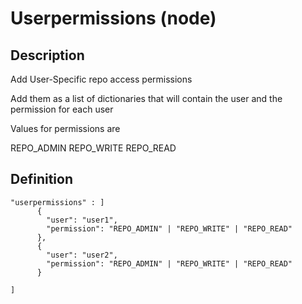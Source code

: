 # Userpermissions (node)

## Description
Add User-Specific repo access permissions

Add them as a list of dictionaries that will contain
the user and the permission for each user

Values for permissions are

REPO_ADMIN
REPO_WRITE
REPO_READ

## Definition 

```
"userpermissions" : ]
      {
        "user": "user1",
        "permission": "REPO_ADMIN" | "REPO_WRITE" | "REPO_READ"
      },
      {
        "user": "user2",
        "permission": "REPO_ADMIN" | "REPO_WRITE" | "REPO_READ"
      }

]
```
